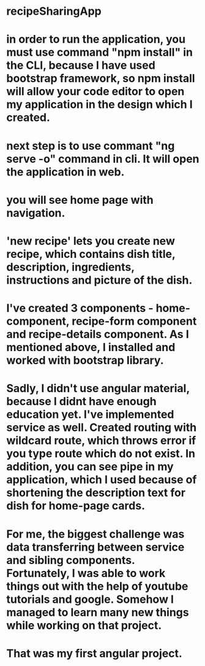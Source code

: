 # recipeSharingApp
# in order to run the application, you must use command "npm install" in the CLI, because I have used bootstrap framework, so npm install will allow your code editor to open my application in the design which I created.
# next step is to use commant "ng serve -o" command in cli. It will open the application in web.
# you will see home page with navigation. 
# 'new recipe' lets you create new recipe, which contains dish title, description, ingredients, instructions and picture of the dish.

# I've created 3 components - home-component, recipe-form component and recipe-details component. As I mentioned above, I installed and worked with bootstrap library.
# Sadly, I didn't use angular material, because I didnt have enough education yet. I've implemented service as well. Created routing with wildcard route, which throws error if you type route which do not exist. In addition, you can see pipe in my application, which I used because of shortening the description text for dish for home-page cards.
# For me, the biggest challenge was data transferring between service and sibling components. Fortunately, I was able to work things out with the help of youtube tutorials and google. Somehow I managed to learn many new things while working on that project.
# That was my first angular project.
